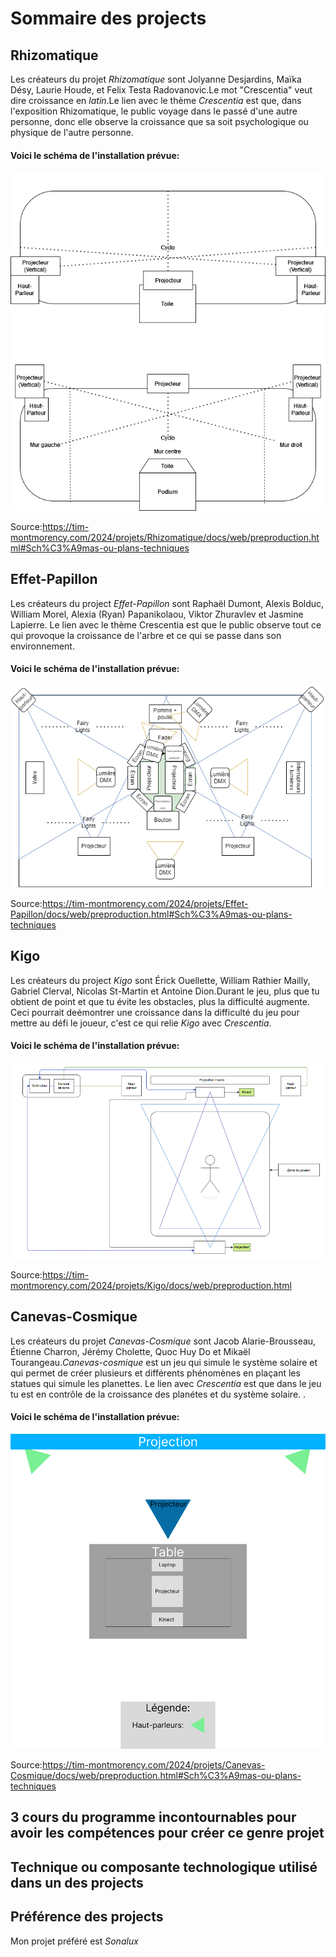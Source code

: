  # Sommaire des projects

## Rhizomatique
Les créateurs du projet *Rhizomatique* sont  Jolyanne Desjardins, Maïka Désy, Laurie Houde, et Felix Testa Radovanovic.Le mot "Crescentia" veut dire croissance en *latin*.Le lien avec le thème *Crescentia* est que, dans l'exposition Rhizomatique, le public voyage dans le passé d'une autre personne, donc elle observe la croissance que sa soit psychologique ou physique de l'autre personne.

#### Voici le schéma de l'installation prévue:
![photo](media/plantation_rhizomatique.png)

Source:<https://tim-montmorency.com/2024/projets/Rhizomatique/docs/web/preproduction.html#Sch%C3%A9mas-ou-plans-techniques>
## Effet-Papillon
Les créateurs du project *Effet-Papillon* sont Raphaël Dumont, Alexis Bolduc, William Morel, Alexia (Ryan) Papanikolaou, Viktor Zhuravlev et Jasmine Lapierre. Le lien avec le thème Crescentia est que le public observe tout ce qui provoque la croissance de l'arbre et ce qui se passe dans son environnement.

#### Voici le schéma de l'installation prévue:
![photo](media/plantation_effet-papillon.png)

Source:<https://tim-montmorency.com/2024/projets/Effet-Papillon/docs/web/preproduction.html#Sch%C3%A9mas-ou-plans-techniques>
## Kigo
Les créateurs du project *Kigo* sont Érick Ouellette, William Rathier Mailly, Gabriel Clerval, Nicolas St-Martin et Antoine Dion.Durant le jeu, plus que tu obtient de point et que tu évite les obstacles, plus la difficulté augmente. Ceci pourrait deémontrer une croissance dans la difficulté du jeu pour mettre au défi le joueur, c'est ce qui relie *Kigo* avec *Crescentia*.

#### Voici le schéma de l'installation prévue:
![photo](media/plantation_kigo.png)

Source:<https://tim-montmorency.com/2024/projets/Kigo/docs/web/preproduction.html>
## Canevas-Cosmique
Les créateurs du projet *Canevas-Cosmique* sont Jacob Alarie-Brousseau, Étienne Charron, Jérémy Cholette, Quoc Huy Do et Mikaël Tourangeau.*Canevas-cosmique* est un jeu qui simule le système solaire et qui permet de créer plusieurs et différents phénomènes en plaçant les statues qui simule les planettes. Le lien avec *Crescentia* est que dans le jeu tu est en contrôle de la croissance des planétes et du système solaire. 
.
#### Voici le schéma de l'installation prévue:
![photo](media/plantation_canevas_cosmique.png)

Source:<https://tim-montmorency.com/2024/projets/Canevas-Cosmique/docs/web/preproduction.html#Sch%C3%A9mas-ou-plans-techniques>

## 3 cours du programme incontournables pour avoir les compétences pour créer ce genre projet

## Technique ou composante technologique utilisé dans un des projects

## Préférence des projects
Mon projet préféré est *Sonalux*

